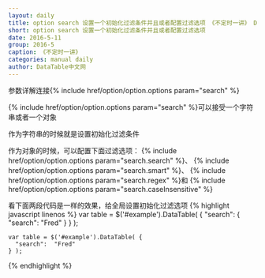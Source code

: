 ```yaml
---
layout: daily
title: option search 设置一个初始化过滤条件并且或者配置过滤选项 《不定时一讲》 DataTable中文网
short: option search 设置一个初始化过滤条件并且或者配置过滤选项
date: 2016-5-11
group: 2016-5
caption: 《不定时一讲》
categories: manual daily
author: DataTable中文网
---
```

参数详解连接{% include href/option/option.options param="search" %}

{% include href/option/option.options param="search" %}可以接受一个字符串或者一个对象

作为字符串的时候就是设置初始化过滤条件

作为对象的时候，可以配置下面过滤选项：
{% include href/option/option.options param="search.search" %}、
{% include href/option/option.options param="search.smart" %}、
{% include href/option/option.options param="search.regex" %}和
{% include href/option/option.options param="search.caseInsensitive" %}
<!--more-->

看下面两段代码是一样的效果，给全局设置初始化过滤选项
{% highlight javascript linenos %}
    var table = $('#example').DataTable( {
      "search": {
        "search": "Fred"
      }
    } );

    var table = $('#example').DataTable( {
      "search":  "Fred"
    } );
{% endhighlight %}
